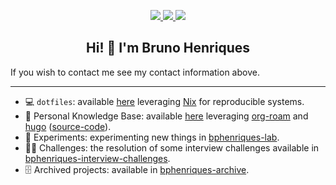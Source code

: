 <p align="center">
  <a href="https://github.com/bphenriques/curriculum-vitae/releases/latest/download/bruno-henriques-cv.pdf">
    <img src="https://img.shields.io/static/v1?style=flat-square&label=%F0%9F%91%A4&color=8ac8db&labelColor=8ac8db&message=Resume">
  </a>
  <a href="https://www.linkedin.com/in/bphenriques">
    <img src="https://img.shields.io/static/v1?style=flat-square&label=&logo=LinkedIn&color=blue&logoColor=white&labelColor=blue&message=bphenriques">
  </a>
  <a href="https://bphenriques.github.io/knowledge-base">
    <img src="https://img.shields.io/static/v1?style=flat-square&label=%F0%9F%A7%A0&color=palevioletred&labelColor=palevioletred&message=Knowledge%20Base">
  </a>
</p>

<h2 align="center">Hi! 👋 I'm Bruno Henriques</h2>

If you wish to contact me see my contact information above.

---

- 💻 `dotfiles`: available [here](https://github.com/bphenriques/dotfiles) leveraging [Nix](https://nixos.org/) for reproducible systems.
- 🧠 Personal Knowledge Base: available [here](https://bphenriques.github.io/knowledge-base) leveraging [org-roam](https://github.com/org-roam/org-roam) and [hugo](https://gohugo.io/) ([source-code](https://github.com/bphenriques/knowledge-base)).
- 🧪 Experiments: experimenting new things in [bphenriques-lab](https://github.com/organizations/bphenriques-lab).
- 👨‍💻 Challenges: the resolution of some interview challenges available in [bphenriques-interview-challenges](https://github.com/bphenriques-interview-challenges).
- 🗄️ Archived projects: available in [bphenriques-archive](https://github.com/organizations/bphenriques-archive).

